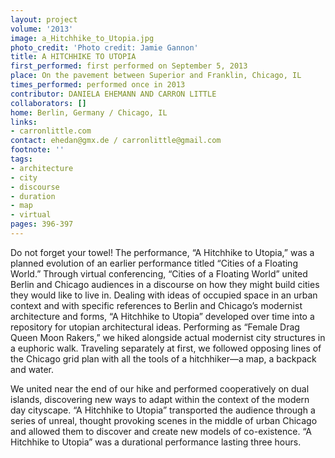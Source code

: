 ```yaml
---
layout: project
volume: '2013'
image: a_Hitchhike_to_Utopia.jpg
photo_credit: 'Photo credit: Jamie Gannon'
title: A HITCHHIKE TO UTOPIA
first_performed: first performed on September 5, 2013
place: On the pavement between Superior and Franklin, Chicago, IL
times_performed: performed once in 2013
contributor: DANIELA EHEMANN AND CARRON LITTLE
collaborators: []
home: Berlin, Germany / Chicago, IL
links:
- carronlittle.com
contact: ehedan@gmx.de / carronlittle@gmail.com
footnote: ''
tags:
- architecture
- city
- discourse
- duration
- map
- virtual
pages: 396-397
---
```


Do not forget your towel! The performance, “A Hitchhike to Utopia,” was a planned evolution of an earlier performance titled “Cities of a Floating World.” Through virtual conferencing, “Cities of a Floating World” united Berlin and Chicago audiences in a discourse on how they might build cities they would like to live in. Dealing with ideas of occupied space in an urban context and with specific references to Berlin and Chicago’s modernist architecture and forms, “A Hitchhike to Utopia” developed over time into a repository for utopian architectural ideas. Performing as “Female Drag Queen Moon Rakers,” we hiked alongside actual modernist city structures in a euphoric walk. Traveling separately at first, we followed opposing lines of the Chicago grid plan with all the tools of a hitchhiker—a map, a backpack and water.

We united near the end of our hike and performed cooperatively on dual islands, discovering new ways to adapt within the context of the modern day cityscape. “A Hitchhike to Utopia” transported the audience through a series of unreal, thought provoking scenes in the middle of urban Chicago and allowed them to discover and create new models of co-existence. “A Hitchhike to Utopia” was a durational performance lasting three hours.

